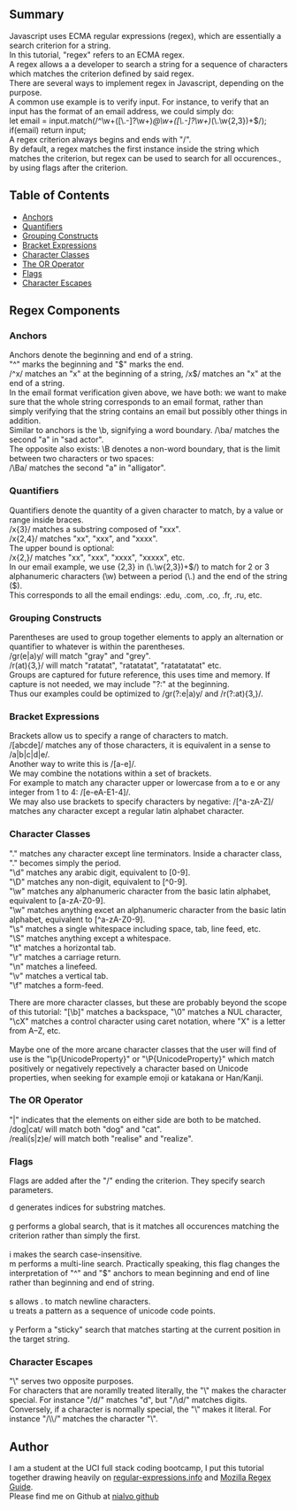 ## Summary

Javascript uses ECMA regular expressions (regex), which are essentially a search criterion for a string.<br>
In this tutorial, "regex" refers to an ECMA regex.<br>
A regex allows a a developer to search a string for a sequence of characters which matches the criterion defined by said regex.<br> 
There are several ways to implement regex in Javascript, depending on the purpose.<br>
A common use example is to verify input. For instance, to verify that an input has the format of  an email address, we could simply do: <br>
let email = input.match(/^\w+([\\.-]?\w+)*@\w+([\\.-]?\w+)*(\\.\w{2,3})+$/);<br>
if(email) return input;<br>
A regex criterion always begins and ends with "/".<br>
By default, a regex matches the first instance inside the string which matches the criterion, but regex can be used to search for all occurences., by using flags after the criterion.<br>

## Table of Contents

- [Anchors](#anchors)
- [Quantifiers](#quantifiers)
- [Grouping Constructs](#grouping-constructs)
- [Bracket Expressions](#bracket-expressions)
- [Character Classes](#character-classes)
- [The OR Operator](#the-or-operator)
- [Flags](#flags)
- [Character Escapes](#character-escapes)

## Regex Components

### Anchors

Anchors denote the beginning and end of a string.<br>
"^" marks the beginning and "\$" marks the end.<br>
/^x/ matches an "x" at the beginning of a string, /x$/ matches an "x" at the end of a string.<br>
In the email format verification given above, we have both: we want to make sure that the whole string corresponds to an email format, rather than simply verifying that the string contains an email but possibly other things in addition.<br>
Similar to anchors is the \b, signifying a word boundary. /\ba/ matches the second "a" in "sad actor".<br>
The opposite also exists: \B denotes a non-word boundary, that is the limit between two characters or two spaces:<br>
/\Ba/ matches the second "a" in "alligator".<br>

### Quantifiers

Quantifiers denote the quantity of a given character to match, by a value or range inside braces.<br>
/x{3}/ matches a substring composed of "xxx".<br>
/x{2,4}/ matches "xx", "xxx", and "xxxx".<br>
The upper bound is optional:<br>
/x{2,}/ matches "xx", "xxx", "xxxx", "xxxxx", etc.<br>
In our email example, we use {2,3} in (\\.\w{2,3})+$/) to match for 2 or 3 alphanumeric characters (\\w) between a period (\\.) and the end of the string (\$).<br>
This corresponds to all the email endings: .edu, .com, .co, .fr, .ru, etc.<br>



### Grouping Constructs
Parentheses are used to group together elements to apply an alternation or quantifier to whatever is within the parentheses.<br>
/gr(e|a)y/ will match "gray" and "grey".<br>
/r(at){3,}/ will match "ratatat", "ratatatat", "ratatatatat" etc.<br>
Groups are captured for future reference, this uses time and memory. If capture is not needed, we may include "?:" at the beginning.<br>
Thus our examples could be optimized to /gr(?:e|a)y/ and /r(?:at){3,}/.

### Bracket Expressions

Brackets allow us to specify a range of characters to match.<br>
/[abcde]/ matches any of those characters, it is equivalent in a sense to /a|b|c|d|e/.<br>
Another way to write this is /[a-e]/.<br>
We may combine the notations within a set of brackets.<br>
For example to match any character upper or lowercase from a to e or any integer from 1 to 4: /[e-eA-E1-4]/.<br>
We may also use brackets to specify characters by negative: /[^a-zA-Z]/ matches any character except a regular latin alphabet character.<br>

### Character Classes

"." matches any character except line terminators. Inside a character class, "." becomes simply the period.<br>
"\d" matches any arabic digit, equivalent to [0-9].<br>
"\D" matches any non-digit, equivalent to [^0-9].<br>
"\w" matches any alphanumeric character from the basic latin alphabet, equivalent to [a-zA-Z0-9].<br>
"\w" matches anything excet an alphanumeric character from the basic latin alphabet, equivalent to [^a-zA-Z0-9].<br>
"\s" matches a single whitespace including space, tab, line feed, etc.<br>
"\S" matches anything except a whitespace.<br>
"\t" matches a horizontal tab.<br>
"\r" matches a carriage return.<br>
"\n" matches a linefeed.<br>
"\v" matches a vertical tab.<br>
"\f" matches a form-feed.<br>

There are more character classes, but these are probably beyond the scope of this tutorial:
"[\b]" matches a backspace, "\0"  matches a NUL character, "\cX" matches a control character using caret notation, where "X" is a letter from A–Z, etc.<br><br>
Maybe one of the more arcane character classes that the user will find of use is the "\p{UnicodeProperty}" or "\P{UnicodeProperty}" which match positively or negatively repectively a character based on Unicode properties, when seeking for example emoji or katakana or Han/Kanji.


### The OR Operator
"|" indicates that the elements on either side are both to be matched.<br>
/dog|cat/ will match both "dog" and "cat".<br>
/reali(s|z)e/ will match both "realise" and "realize".<br>

### Flags


Flags are added after the "/" ending the criterion. They specify search parameters.<br>

d 	generates indices for substring matches.<br> 	
g 	performs a global search, that is it matches all occurences matching the criterion rather than simply the first.<br>	
i 	makes the search case-insensitive.<br>
m 	performs a multi-line search. Practically speaking, this flag changes the interpretation of "^" and "$" anchors to mean beginning and end of line rather than beginning and end of string.<br>	
s 	allows . to match newline characters.<br> 
u 	treats a pattern as a sequence of unicode code points.<br> 	
y 	Perform a "sticky" search that matches starting at the current position in the target string.<br>

### Character Escapes
"\\" serves two opposite purposes.<br>
For characters that are noramlly treated literally, the "\\" makes the character special. For instance "/d/" matches "d", but "/\d/" matches digits.<br>
Conversely, if a character is normally special, the "\\" makes it literal. For instance "/\\\\/" matches the character "\\".

## Author

I am a student at the UCI full stack coding bootcamp, I put this tutorial together drawing heavily on 
<a href='https://www.regular-expressions.info/tutorial.html'>regular-expressions.info</a> and 
<a href='https://developer.mozilla.org/en-US/docs/Web/JavaScript/Guide/Regular_Expressions'>Mozilla Regex Guide</a>.<br>
Please find me on Github at <a href='https://github.com/nialvo'>nialvo github</a>
